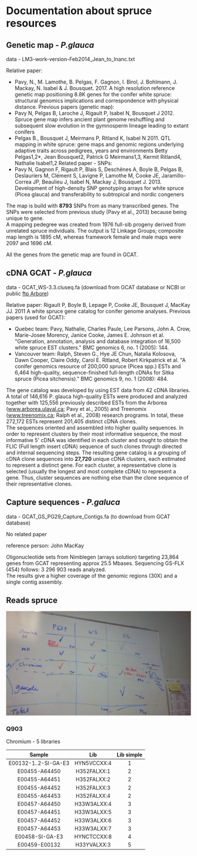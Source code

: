 # Documentation about spruce resources

## Genetic map - *P.glauca*

data - LM3-work-version-Feb2014_Jean_to_Inanc.txt

Relative paper: 
- Pavy, N., M. Lamothe, B. Pelgas, F. Gagnon, I. Birol, J. Bohlmann, J. Mackay, N. Isabel & J. Bousquet. 2017. A high resolution reference genetic map positioning 8.8K genes for the conifer white spruce: structural genomics implications and correspondence with physical distance. 
Previous papers (genetic map):
- Pavy N, Pelgas B, Laroche J, Rigault P, Isabel N, Bousquet J 2012. Spruce gene map infers ancient plant genome reshuffling and subsequent slow evolution in the gymnosperm lineage leading to extant conifers
- Pelgas B., Bousquet J, Meirmans P, Ritland K, Isabel N 2011. QTL mapping in white spruce: gene maps and genomic regions underlying adaptive traits across pedigrees, years and environments Betty Pelgas1,2*, Jean Bousquet2, Patrick G Meirmans1,3, Kermit Ritland4, Nathalie Isabel1,2
Related paper - SNPs: 
- Pavy N, Gagnon F, Rigault P, Blais S, Deschênes A, Boyle B, Pelgas B, Deslauriers M, Clément S, Lavigne P, Lamothe M, Cooke JE, Jaramillo-Correa JP, Beaulieu J, Isabel N, Mackay J, Bousquet J. 2013. Development of high-density SNP genotyping arrays for white spruce (Picea glauca) and transferability to subtropical and nordic congeners

The map is build with **8793** SNPs from as many transcribed genes. The SNPs were selected from previous study (Pavy et al., 2013) because being unique to gene.          
A mapping pedegree was created from 1976 full-sib progeny derived from unrelated spruce individuals. The output is 12 Linkage Groups; composite map length is 1895 cM, whereas framework female and male maps were 2097 and 1696 cM.          

All the genes from the genetic map are found in GCAT.     

## cDNA GCAT - *P.glauca*

data - GCAT_WS-3.3.cluseq.fa (download from GCAT database or NCBI or public [ftp Arbore](ftp://ftp.gydle.com/pub/arborea/))

Relative paper: Rigault P, Boyle B, Lepage P, Cooke JE, Bousquet J, MacKay JJ. 2011 A white spruce gene catalog for conifer genome analyses.
Previous papers (used for GCAT): 
- Quebec team: Pavy, Nathalie, Charles Paule, Lee Parsons, John A. Crow, Marie-Josee Morency, Janice Cooke, James E. Johnson et al. "Generation, annotation, analysis and database integration of 16,500 white spruce EST clusters." BMC genomics 6, no. 1 (2005): 144.
- Vancouver team: Ralph, Steven G., Hye JE Chun, Natalia Kolosova, Dawn Cooper, Claire Oddy, Carol E. Ritland, Robert Kirkpatrick et al. "A conifer genomics resource of 200,000 spruce (Picea spp.) ESTs and 6,464 high-quality, sequence-finished full-length cDNAs for Sitka spruce (Picea sitchensis)." BMC genomics 9, no. 1 (2008): 484.

The gene catalog was developed by using EST data from 42 cDNA libraries. A total of 146,616 P. glauca high-quality ESTs were produced and analyzed together with 125,556 previously described ESTs from the Arborea (www.arborea.ulaval.ca; Pavy et al., 2005) and Treenomix (www.treenomix.ca; Ralph et al., 2008) research programs. In total, these 272,172 ESTs represent 201,405 distinct cDNA clones.     
The sequences oriented and assembled into higher quality sequences. In order to represent clusters by their most informative sequence, the most informative 5' cDNA was identified in each cluster and sought to obtain the FLIC (Full length insert cDNA) sequence of such clones through directed and internal sequencing steps. The resulting gene catalog is a grouping of cDNA clone sequences into **27,720** unique cDNA clusters, each estimated to represent a distinct gene. For each cluster, a representative clone is selected (usually the longest and most complete cDNA) to represent a gene. Thus, cluster sequences are nothing else than the clone sequence of their representative clones.
 
## Capture sequences - *P.galuca* 

data - GCAT_GS_PG29_Capture_Contigs.fa (to download from GCAT database)

No related paper

reference person: John MacKay

Oligonucleotide sets from Nimblegen (arrays solution) targeting 23,864 genes from GCAT representing approx 25.5 Mbases. Sequencing GS-FLX (454) follows: 3 296 903 reads analyzed.     
The results give a higher coverage of the genomic regions (30X) and a single contig assembly.     

## Reads spruce

![](images/ComparisonSpruceSpecies.jpg)

### Q903

Chromium - 5 libraries

|        Sample        |     Lib     | Lib simple |
|:--------------------:|:-----------:|:----------:|
| E00132-1..2-SI-GA-E3 | HYN5VCCXX:4 |      1     |
|     E00455-A64450    | H352FALXX:1 |      2     |
|     E00455-A64451    | H352FALXX:2 |      2     |
|     E00455-A64452    | H352FALXX:3 |      2     |
|     E00455-A64453    | H352FALXX:4 |      2     |
|     E00457-A64450    | H33W3ALXX:4 |      3     |
|     E00457-A64451    | H33W3ALXX:5 |      3     |
|     E00457-A64452    | H33W3ALXX:6 |      3     |
|     E00457-A64453    | H33W3ALXX:7 |      3     |
|   E00458-SI-GA-E3    | HYNCTCCXX:8 |      4     |
|     E00459-E00132    | H33YVALXX:3 |      5     |

